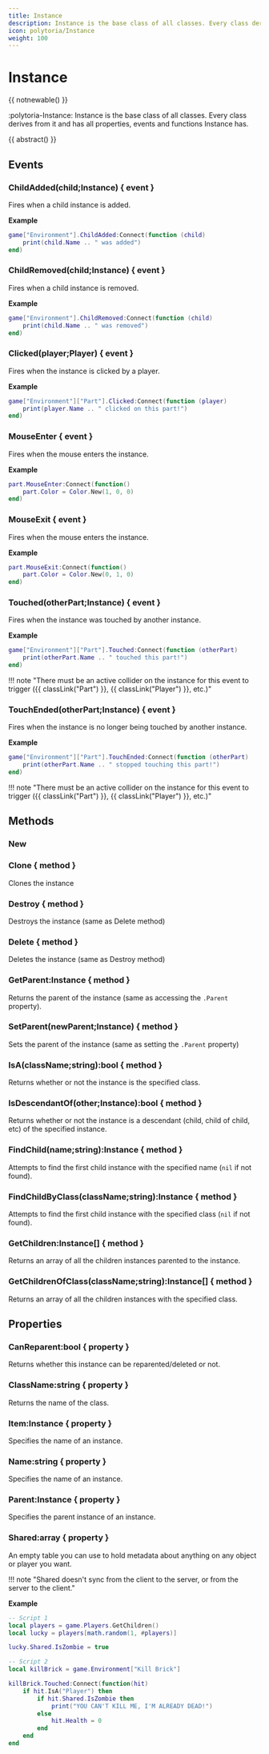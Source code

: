 ```yaml
---
title: Instance
description: Instance is the base class of all classes. Every class derives from it and has all properties, events and functions Instance has.
icon: polytoria/Instance
weight: 100
---
```


# Instance

{{ notnewable() }}

:polytoria-Instance: Instance is the base class of all classes. Every class derives from it and has all properties, events and functions Instance has.

{{ abstract() }}

## Events

### ChildAdded(child;Instance) { event }

Fires when a child instance is added.

**Example**

```lua
game["Environment"].ChildAdded:Connect(function (child)
    print(child.Name .. " was added")
end)
```

### ChildRemoved(child;Instance) { event }

Fires when a child instance is removed.

**Example**

```lua
game["Environment"].ChildRemoved:Connect(function (child)
    print(child.Name .. " was removed")
end)
```

### Clicked(player;Player) { event }

Fires when the instance is clicked by a player.

**Example**

```lua
game["Environment"]["Part"].Clicked:Connect(function (player)
    print(player.Name .. " clicked on this part!")
end)
```

### MouseEnter { event }

Fires when the mouse enters the instance.

**Example**

```lua
part.MouseEnter:Connect(function()
    part.Color = Color.New(1, 0, 0)
end)
```

### MouseExit { event }

Fires when the mouse enters the instance.

**Example**

```lua
part.MouseExit:Connect(function()
    part.Color = Color.New(0, 1, 0)
end)
```

### Touched(otherPart;Instance) { event }

Fires when the instance was touched by another instance.

**Example**

```lua
game["Environment"]["Part"].Touched:Connect(function (otherPart)
    print(otherPart.Name .. " touched this part!")
end)
```

<div data-search-exclude markdown>
!!! note "There must be an active collider on the instance for this event to trigger ({{ classLink("Part") }}, {{ classLink("Player") }}, etc.)"
</div>

### TouchEnded(otherPart;Instance) { event }

Fires when the instance is no longer being touched by another instance.

**Example**

```lua
game["Environment"]["Part"].TouchEnded:Connect(function (otherPart)
    print(otherPart.Name .. " stopped touching this part!")
end)
```

<div data-search-exclude markdown>
!!! note "There must be an active collider on the instance for this event to trigger ({{ classLink("Part") }}, {{ classLink("Player") }}, etc.)"
</div>

## Methods

### New

### Clone { method }

Clones the instance

### Destroy { method }

Destroys the instance (same as Delete method)

### Delete { method }

Deletes the instance (same as Destroy method)

### GetParent:Instance { method }

Returns the parent of the instance (same as accessing the `.Parent` property).

### SetParent(newParent;Instance) { method }

Sets the parent of the instance (same as setting the `.Parent` property)

### IsA(className;string):bool { method }

Returns whether or not the instance is the specified class.

### IsDescendantOf(other;Instance):bool { method }

Returns whether or not the instance is a descendant (child, child of child, etc) of the specified instance.

### FindChild(name;string):Instance { method }

Attempts to find the first child instance with the specified name (`nil` if not found).

### FindChildByClass(className;string):Instance { method }

Attempts to find the first child instance with the specified class (`nil` if not found).

### GetChildren:Instance[] { method }

Returns an array of all the children instances parented to the instance.

### GetChildrenOfClass(className;string):Instance[] { method }

Returns an array of all the children instances with the specified class.

## Properties

### CanReparent:bool { property }

Returns whether this instance can be reparented/deleted or not.

### ClassName:string { property }

Returns the name of the class.

### Item:Instance { property }

Specifies the name of an instance.

### Name:string { property }

Specifies the name of an instance.

### Parent:Instance { property }

Specifies the parent instance of an instance.

### Shared:array { property }

An empty table you can use to hold metadata about anything on any object or player you want.

<div data-search-exclude markdown>
!!! note "Shared doesn't sync from the client to the server, or from the server to the client."
</div>

**Example**

```lua
-- Script 1
local players = game.Players.GetChildren()
local lucky = players[math.random(1, #players)]

lucky.Shared.IsZombie = true
```

```lua
-- Script 2
local killBrick = game.Environment["Kill Brick"]

killBrick.Touched:Connect(function(hit)
    if hit.IsA("Player") then
        if hit.Shared.IsZombie then
            print("YOU CAN'T KILL ME, I'M ALREADY DEAD!")
        else
            hit.Health = 0
        end
    end
end
```
